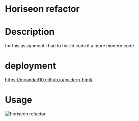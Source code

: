 # Horiseon refactor

# Description 

for this assignment i had to fix old code it a more modern code 

# deployment 
https://mirandad10.github.io/modern-html/

# Usage 

![horiseon refactor](https://github.com/Mirandad10/modern-html/assets/140126817/7ba28b6d-dc0d-4058-884e-016f4e538f8d)
